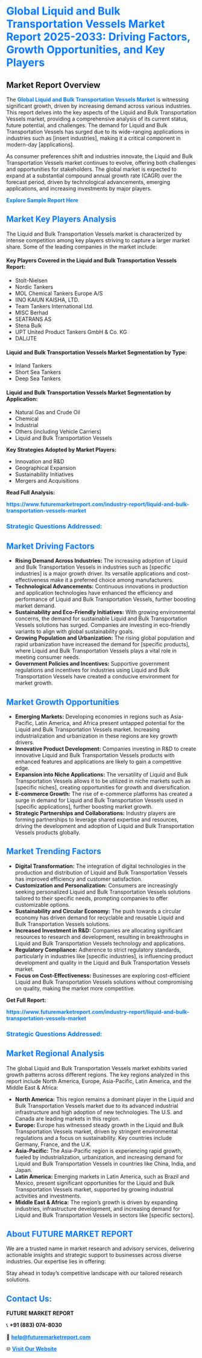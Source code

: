 <h1 style="color: #007BFF;">Global Liquid and Bulk Transportation Vessels Market Report 2025-2033: Driving Factors, Growth Opportunities, and Key Players</h1>

<section id="overview">
<h2>Market Report Overview</h2>
<p>The <a href="https://www.futuremarketreport.com/industry-report/liquid-and-bulk-transportation-vessels-market" style="color: #007BFF; text-decoration: none;"><strong>Global Liquid and Bulk Transportation Vessels Market</strong></a> is witnessing significant growth, driven by increasing demand across various industries. This report delves into the key aspects of the Liquid and Bulk Transportation Vessels market, providing a comprehensive analysis of its current status, future potential, and challenges. The demand for Liquid and Bulk Transportation Vessels has surged due to its wide-ranging applications in industries such as [insert industries], making it a critical component in modern-day [applications].</p>
<p>As consumer preferences shift and industries innovate, the Liquid and Bulk Transportation Vessels market continues to evolve, offering both challenges and opportunities for stakeholders. The global market is expected to expand at a substantial compound annual growth rate (CAGR) over the forecast period, driven by technological advancements, emerging applications, and increasing investments by major players.</p>
</section>

<section id="overview">
<p><a href="https://www.futuremarketreport.com/request-sample/reportId=112084" style="color: #007BFF; text-decoration: none;"><strong>Explore Sample Report Here</strong></a></p>
</section>

<section id="key-players">
<h2 style="color: #007BFF;">Market Key Players Analysis</h2>
<p>The Liquid and Bulk Transportation Vessels market is characterized by intense competition among key players striving to capture a larger market share. Some of the leading companies in the market include:</p>
<h4>Key Players Covered in the Liquid and Bulk Transportation Vessels Report:</h4>
<ul><li>Stolt-Nielsen</li><li>Nordic Tankers</li><li>MOL Chemical Tankers Europe A/S</li><li>IINO KAIUN KAISHA, LTD.</li><li>Team Tankers International Ltd.</li><li>MISC Berhad</li><li>SEATRANS AS</li><li>Stena Bulk</li><li>UPT United Product Tankers GmbH &amp; Co. KG</li><li>DAL/JTE</li></ul>
<h4>Liquid and Bulk Transportation Vessels Market Segmentation by Type:</h4>
<ul><li>Inland Tankers</li><li>Short Sea Tankers</li><li>Deep Sea Tankers</li></ul>

<h4>Liquid and Bulk Transportation Vessels Market Segmentation by Application:</h4>
<ul><li>Natural Gas and Crude Oil</li><li>Chemical</li><li>Industrial</li><li>Others (including Vehicle Carriers)</li><li>Liquid and Bulk Transportation Vessels</li></ul>
<p><strong>Key Strategies Adopted by Market Players:</strong></p>
<ul>
<li>Innovation and R&D</li>
<li>Geographical Expansion</li>
<li>Sustainability Initiatives</li>
<li>Mergers and Acquisitions</li>
</ul>
</section>

<section>
<p><strong>Read Full Analysis: </strong></p><a href="https://www.futuremarketreport.com/industry-report/liquid-and-bulk-transportation-vessels-market" style="color: #007BFF; text-decoration: none;"><strong>https://www.futuremarketreport.com/industry-report/liquid-and-bulk-transportation-vessels-market</strong></a>
<h3 style="color: #007BFF;">Strategic Questions Addressed:</h3>
</section>

<section id="driving-factors">
<h2 style="color: #007BFF;">Market Driving Factors</h2>
<ul>
<li><strong>Rising Demand Across Industries:</strong> The increasing adoption of Liquid and Bulk Transportation Vessels in industries such as [specific industries] is a major growth driver. Its versatile applications and cost-effectiveness make it a preferred choice among manufacturers.</li>
<li><strong>Technological Advancements:</strong> Continuous innovations in production and application technologies have enhanced the efficiency and performance of Liquid and Bulk Transportation Vessels, further boosting market demand.</li>
<li><strong>Sustainability and Eco-Friendly Initiatives:</strong> With growing environmental concerns, the demand for sustainable Liquid and Bulk Transportation Vessels solutions has surged. Companies are investing in eco-friendly variants to align with global sustainability goals.</li>
<li><strong>Growing Population and Urbanization:</strong> The rising global population and rapid urbanization have increased the demand for [specific products], where Liquid and Bulk Transportation Vessels plays a vital role in meeting consumer needs.</li>
<li><strong>Government Policies and Incentives:</strong> Supportive government regulations and incentives for industries using Liquid and Bulk Transportation Vessels have created a conducive environment for market growth.</li>
</ul>
</section>

<section id="growth-opportunities">
<h2 style="color: #007BFF;">Market Growth Opportunities</h2>
<ul>
<li><strong>Emerging Markets:</strong> Developing economies in regions such as Asia-Pacific, Latin America, and Africa present untapped potential for the Liquid and Bulk Transportation Vessels market. Increasing industrialization and urbanization in these regions are key growth drivers.</li>
<li><strong>Innovative Product Development:</strong> Companies investing in R&D to create innovative Liquid and Bulk Transportation Vessels products with enhanced features and applications are likely to gain a competitive edge.</li>
<li><strong>Expansion into Niche Applications:</strong> The versatility of Liquid and Bulk Transportation Vessels allows it to be utilized in niche markets such as [specific niches], creating opportunities for growth and diversification.</li>
<li><strong>E-commerce Growth:</strong> The rise of e-commerce platforms has created a surge in demand for Liquid and Bulk Transportation Vessels used in [specific applications], further boosting market growth.</li>
<li><strong>Strategic Partnerships and Collaborations:</strong> Industry players are forming partnerships to leverage shared expertise and resources, driving the development and adoption of Liquid and Bulk Transportation Vessels products globally.</li>
</ul>
</section>

<section id="trending-factors">
<h2 style="color: #007BFF;">Market Trending Factors</h2>
<ul>
<li><strong>Digital Transformation:</strong> The integration of digital technologies in the production and distribution of Liquid and Bulk Transportation Vessels has improved efficiency and customer satisfaction.</li>
<li><strong>Customization and Personalization:</strong> Consumers are increasingly seeking personalized Liquid and Bulk Transportation Vessels solutions tailored to their specific needs, prompting companies to offer customizable options.</li>
<li><strong>Sustainability and Circular Economy:</strong> The push towards a circular economy has driven demand for recyclable and reusable Liquid and Bulk Transportation Vessels solutions.</li>
<li><strong>Increased Investment in R&D:</strong> Companies are allocating significant resources to research and development, resulting in breakthroughs in Liquid and Bulk Transportation Vessels technology and applications.</li>
<li><strong>Regulatory Compliance:</strong> Adherence to strict regulatory standards, particularly in industries like [specific industries], is influencing product development and quality in the Liquid and Bulk Transportation Vessels market.</li>
<li><strong>Focus on Cost-Effectiveness:</strong> Businesses are exploring cost-efficient Liquid and Bulk Transportation Vessels solutions without compromising on quality, making the market more competitive.</li>
</ul>
</section>

<section>
<p><strong>Get Full Report: </strong></p><a href="https://www.futuremarketreport.com/industry-report/liquid-and-bulk-transportation-vessels-market" style="color: #007BFF; text-decoration: none;"><strong>https://www.futuremarketreport.com/industry-report/liquid-and-bulk-transportation-vessels-market</strong></a>
<h3 style="color: #007BFF;">Strategic Questions Addressed:</h3>
</section>


<section id="regional-analysis">
<h2 style="color: #007BFF;">Market Regional Analysis</h2>
<p>The global Liquid and Bulk Transportation Vessels market exhibits varied growth patterns across different regions. The key regions analyzed in this report include North America, Europe, Asia-Pacific, Latin America, and the Middle East & Africa:</p>
<ul>
<li><strong>North America:</strong> This region remains a dominant player in the Liquid and Bulk Transportation Vessels market due to its advanced industrial infrastructure and high adoption of new technologies. The U.S. and Canada are leading markets in this region.</li>
<li><strong>Europe:</strong> Europe has witnessed steady growth in the Liquid and Bulk Transportation Vessels market, driven by stringent environmental regulations and a focus on sustainability. Key countries include Germany, France, and the U.K.</li>
<li><strong>Asia-Pacific:</strong> The Asia-Pacific region is experiencing rapid growth, fueled by industrialization, urbanization, and increasing demand for Liquid and Bulk Transportation Vessels in countries like China, India, and Japan.</li>
<li><strong>Latin America:</strong> Emerging markets in Latin America, such as Brazil and Mexico, present significant opportunities for the Liquid and Bulk Transportation Vessels market, supported by growing industrial activities and investments.</li>
<li><strong>Middle East & Africa:</strong> The region’s growth is driven by expanding industries, infrastructure development, and increasing demand for Liquid and Bulk Transportation Vessels in sectors like [specific sectors].</li>
</ul>
</section>

<footer>
<h2 style="color: #007BFF;">About FUTURE MARKET REPORT</h2>
<p>We are a trusted name in market research and advisory services, delivering actionable insights and strategic support to businesses across diverse industries. Our expertise lies in offering:</p>

<p>Stay ahead in today’s competitive landscape with our tailored research solutions.</p>

<h2 style="color: #007BFF;">Contact Us:</h2>
<p><strong>FUTURE MARKET REPORT</strong></p>
<p>📞 <strong>+91 (883) 074-8030</strong></p>
<p>📧 <strong><a href="mailto:help@futuremarketreport.com" style="color: #007BFF;">help@futuremarketreport.com</a></strong></p>
<p>🌐 <strong><a href="https://www.futuremarketreport.com/" style="color: #007BFF;">Visit Our Website</a></strong></p>
</footer>